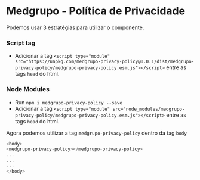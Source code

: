 # Medgrupo - Política de Privacidade

Podemos usar 3 estratégias para utilizar o componente.

### Script tag

- Adicionar a tag `<script type="module" src="https://unpkg.com/medgrupo-privacy-policy@0.0.1/dist/medgrupo-privacy-policy/medgrupo-privacy-policy.esm.js"></script>` entre as tags `head` do html.

### Node Modules
- Run `npm i medgrupo-privacy-policy --save`
- Adicionar a tag `<script type="module" src="node_modules/medgrupo-privacy-policy/medgrupo-privacy-policy.esm.js"></script>` entre as tags `head` do html.

Agora podemos utilizar a tag `medgrupo-privacy-policy` dentro da tag `body`

```javascript
<body>
<medgrupo-privacy-policy></medgrupo-privacy-policy>
...
...
...
</body>
```
